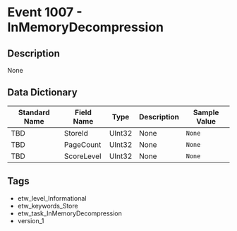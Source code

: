 # Event 1007 - InMemoryDecompression

## Description
None

## Data Dictionary
|Standard Name|Field Name|Type|Description|Sample Value|
|---|---|---|---|---|
|TBD|StoreId|UInt32|None|`None`|
|TBD|PageCount|UInt32|None|`None`|
|TBD|ScoreLevel|UInt32|None|`None`|

## Tags
* etw_level_Informational
* etw_keywords_Store
* etw_task_InMemoryDecompression
* version_1